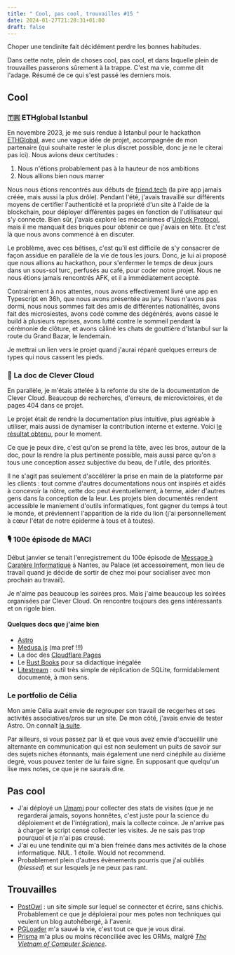 ```yaml
---
title: " Cool, pas cool, trouvailles #15 "
date: 2024-01-27T21:28:31+01:00
draft: false
---
```


Choper une tendinite fait décidément perdre les bonnes habitudes.

Dans cette note, plein de choses cool, pas cool, et dans laquelle plein de trouvailles passerons sûrement à la trappe. C'est ma vie, comme dit l'adage. Résumé de ce qui s'est passé les derniers mois.

## Cool

### 🇹🇷 ETHglobal Istanbul

En novembre 2023, je me suis rendue à Istanbul pour le hackathon [ETHGlobal](https://ethglobal.com), avec une vague idée de projet, accompagnée de mon partenaire (qui souhaite rester le plus discret possible, donc je ne le  citerai pas ici). Nous avions deux certitudes :

1. Nous n'étions probablement pas à la hauteur de nos ambitions
2. Nous allions bien nous marrer

Nous nous étions rencontrés aux débuts de [friend.tech](https://www.friend.tech) (la pire app jamais créée, mais aussi la plus drôle). Pendant l'été, j'avais travaillé sur différents moyens de certifier l'authenticité et la propriété d'un site à l'aide de la blockchain, pour déployer différentes pages en fonction de l'utilisateur qui s'y connecte. Bien sûr, j'avais exploré les mécanismes d'[Unlock Protocol](https://unlock-protocol.com), mais il me manquait des briques pour obtenir ce que j'avais en tête. Et c'est là que nous avons commencé à en discuter.

Le problème, avec ces bêtises, c'est qu'il est difficile de s'y consacrer de façon assidue en parallèle de la vie de tous les jours. Donc, je lui ai proposé que nous allions au hackathon, pour s'enfermer le temps de deux jours dans un sous-sol turc, perfusés au café, pour coder notre projet. Nous ne nous étions jamais rencontrés AFK, et il a immédiatement accepté.

Contrairement à nos attentes, nous avons effectivement livré une app en Typescript en 36h, que nous avons présentée au jury. Nous n'avons pas dormi, nous nous sommes fait des amis de différentes nationalités, avons fait des microsiestes, avons codé comme des dégénérés, avons cassé le build à plusieurs reprises, avons lutté contre le sommeil pendant la cérémonie de clôture, et avons câliné les chats de gouttière d'Istanbul sur la route du Grand Bazar, le lendemain.

Je mettrai un lien vers le projet quand j'aurai réparé quelques erreurs de types qui nous cassent les pieds.

### 📖 La doc de Clever Cloud

En parallèle, je m'étais attelée à la refonte du site de la documentation de Clever Cloud. Beaucoup de recherches, d'erreurs, de microvictoires, et de pages 404 dans ce projet.

Le projet était de rendre la documentation plus intuitive, plus agréable à utiliser, mais aussi de dynamiser la contribution interne et externe. Voici [le résultat obtenu](https://developers.clever-cloud.com), pour le moment.

Ce que je peux dire, c'est qu'on se prend la tête, avec les bros, autour de la doc, pour la rendre la plus pertinente possible, mais aussi parce qu'on a tous une conception assez subjective du beau, de l'utile, des priorités.

Il ne s'agit pas seulement d'accélérer la prise en main de la plateforme par les clients : tout comme d'autres documentations nous ont inspirés et aidés à concevoir la nôtre, cette doc peut éventuellement, à terme, aider d'autres gens dans la conception de la leur. Les projets bien documentés rendent accessible le maniement d'outils informatiques, font gagner du temps à tout le monde, et préviennent l'apparition de la ride du lion (j'ai personnellement à cœur l'état de notre épiderme à tous et à toutes).

### 🎙️ 100e épisode de MACI

Début janvier se tenait l'enregistrement du 100e épisode de [Message à Caratère Informatique](https://www.clever-cloud.com/podcast/invitation-pour-lepisode-100-en-live-sur-twicth-depuis-le-palace-de-nantes/) à Nantes, au Palace (et accessoirement, mon lieu de travail quand je décide de sortir de chez moi pour socialiser avec mon prochain au travail).

Je n'aime pas beaucoup les soirées pros. Mais j'aime beaucoup les soirées organisées par Clever Cloud. On rencontre toujours des gens intéressants et on rigole bien.

#### Quelques docs que j'aime bien

- [Astro](https://docs.astro.build/en/getting-started/)
- [Medusa.js](https://docs.medusajs.com) (ma pref !!!)
- La doc des [Cloudflare Pages](https://developers.cloudflare.com/pages)
- Le [Rust Books](https://doc.rust-lang.org/stable/book/) pour sa didactique inégalée
- [Litestream](https://litestream.io/guides/) : outil très simple de réplication de SQLite, formidablement documenté, à mon sens.

### Le portfolio de Célia

Mon amie Célia avait envie de regrouper son travail de recgerhes et ses activités associatives/pros sur un site. De mon côté, j'avais envie de tester Astro. On connaît [la suite](https://iconograph.work).

Par ailleurs, si vous passez par là et que vous avez envie d'accueillir une alternante en communication qui est non seulement un puits de savoir sur des sujets niches étonnants, mais également une nerd cinéphile au dixième degré, vous pouvez tenter de lui faire signe. En supposant que quelqu'un lise mes notes, ce que je ne saurais dire.

## Pas cool

- J'ai déployé un [Umami](https://umami.is) pour collecter des stats de visites (que je ne regarderai jamais, soyons honnêtes, c'est juste pour la science du déploiement et de l'intégration), mais la collecte coince. Je n'arrive pas à charger le script censé collecter les visites. Je ne sais pas trop pourquoi et je n'ai pas creusé.
- J'ai eu une tendinite qui m'a bien freinée dans mes activités de la chose informatique. NUL. 1 étoile. Would not recommend.
- Probablement plein d'autres évènements pourris que j'ai oubliés (_blessed_) et sur lesquels je ne peux pas rant.

## Trouvailles

- [PostOwl](https://www.postowl.com) : un site simple sur lequel se connecter et écrire, sans chichis. Probablement ce que je déploierai pour mes potes non techniques qui veulent un blog autohébergé, à l'avenir.
- [PGLoader](https://pgloader.io) m'a sauvé la vie, c'est tout ce que je vous dirai.
- [Prisma](https://www.prisma.io) m'a plus ou moins réconciliée avec les ORMs, malgré [_The Vietnam of Computer Science_](https://www.odbms.org/wp-content/uploads/2013/11/031.01-Neward-The-Vietnam-of-Computer-Science-June-2006.pdf).
